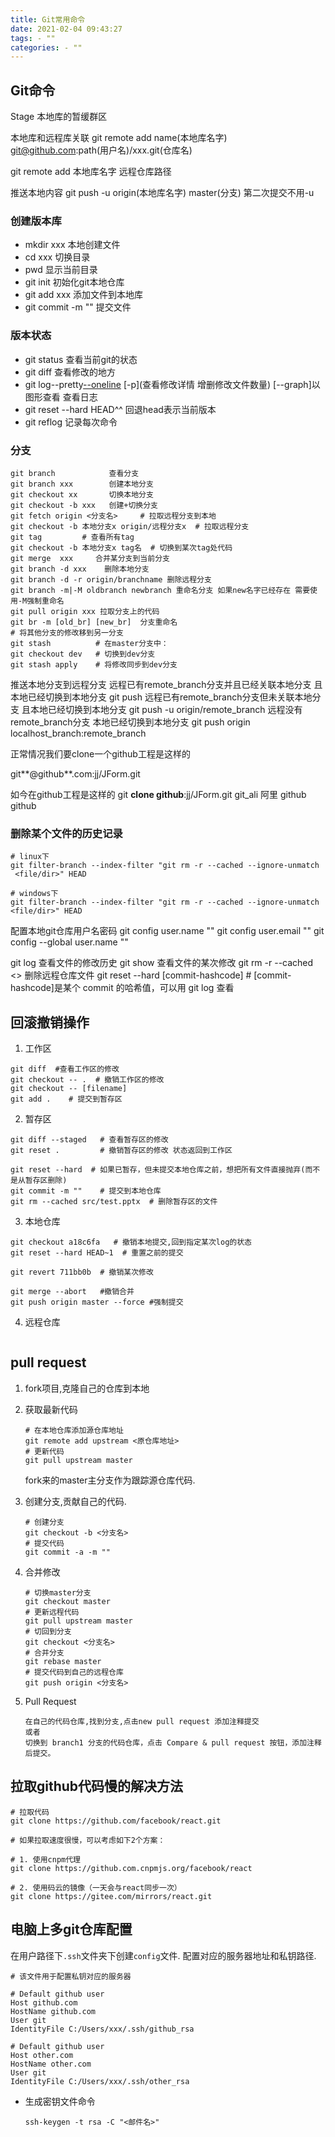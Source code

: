 ```yaml
---
title: Git常用命令
date: 2021-02-04 09:43:27
tags: - ""
categories: - ""
---
```


## Git命令

Stage  本地库的暂缓群区

本地库和远程库关联 git remote add name(本地库名字) git@github.com:path(用户名)/xxx.git(仓库名)

git remote add 本地库名字 远程仓库路径

推送本地内容    git push -u origin(本地库名字) master(分支) 第二次提交不用-u

### 创建版本库

- mkdir xxx      本地创建文件
- cd  xxx          切换目录
- pwd            显示当前目录
- git init           初始化git本地仓库
- git add xxx      添加文件到本地库
- git commit -m ""  提交文件

### 版本状态
- git status     查看当前git的状态
- git diff       查看修改的地方
- git log--pretty[--oneline](提交信息一行输出) [-p](查看修改详情 增删修改文件数量) [--graph]以图形查看    查看日志
- git reset --hard HEAD^^  回退head表示当前版本
- git reflog        记录每次命令

### 分支

``` shell
git branch            查看分支  
git branch xxx        创建本地分支
git checkout xx       切换本地分支
git checkout -b xxx   创建+切换分支
git fetch origin <分支名>     # 拉取远程分支到本地
git checkout -b 本地分支x origin/远程分支x  # 拉取远程分支
git tag         # 查看所有tag
git checkout -b 本地分支x tag名  # 切换到某次tag处代码
git merge  xxx     合并某分支到当前分支
git branch -d xxx    删除本地分支
git branch -d -r origin/branchname 删除远程分支
git branch -m|-M oldbranch newbranch 重命名分支 如果new名字已经存在 需要使用-M强制重命名
git pull origin xxx 拉取分支上的代码
git br -m [old_br] [new_br]  分支重命名
# 将其他分支的修改移到另一分支
git stash          # 在master分支中：
git checkout dev   # 切换到dev分支
git stash apply    # 将修改同步到dev分支
```

推送本地分支到远程分支
远程已有remote_branch分支并且已经关联本地分支 且本地已经切换到本地分支 git push
远程已有remote_branch分支但未关联本地分支 且本地已经切换到本地分支 git push -u origin/remote_branch
远程没有remote_branch分支 本地已经切换到本地分支 git push origin localhost_branch:remote_branch


正常情况我们要clone一个github工程是这样的

git**@github**.com:jj/JForm.git

如今在github工程是这样的
git **clone github**:jj/JForm.git
git_ali      阿里
github      github

### 删除某个文件的历史记录

```shell
# linux下
git filter-branch --index-filter "git rm -r --cached --ignore-unmatch  <file/dir>" HEAD

# windows下
git filter-branch --index-filter "git rm -r --cached --ignore-unmatch <file/dir>" HEAD
```



配置本地git仓库用户名密码
git config user.name ""
git config user.email ""
git config --global user.name ""

 

git log <filename> 查看文件的修改历史
git show <commitid> <filename> 查看文件的某次修改
git rm -r --cached <> 删除远程仓库文件
git reset --hard [commit-hashcode] # [commit-hashcode]是某个 commit 的哈希值，可以用 git log 查看


## 回滚撤销操作

1. 工作区

```shell
git diff  #查看工作区的修改
git checkout -- .  # 撤销工作区的修改
git checkout -- [filename]
git add .    # 提交到暂存区
```

2. 暂存区

```shell
git diff --staged   # 查看暂存区的修改
git reset .         # 撤销暂存区的修改 状态返回到工作区

git reset --hard  # 如果已暂存，但未提交本地仓库之前，想把所有文件直接抛弃(而不是从暂存区删除)
git commit -m ""    # 提交到本地仓库
git rm --cached src/test.pptx  # 删除暂存区的文件
```

3. 本地仓库

```shell
git checkout a18c6fa   # 撤销本地提交,回到指定某次log的状态
git reset --hard HEAD~1  # 重置之前的提交

git revert 711bb0b  # 撤销某次修改

git merge --abort   #撤销合并
git push origin master --force #强制提交
```

4. 远程仓库

```shell

```

## pull request

1. fork项目,克隆自己的仓库到本地

2. 获取最新代码

   ```shell
   # 在本地仓库添加源仓库地址
   git remote add upstream <原仓库地址>
   # 更新代码
   git pull upstream master
   
   ```

   fork来的master主分支作为跟踪源仓库代码.

3. 创建分支,贡献自己的代码.

   ```shell
   # 创建分支
   git checkout -b <分支名>
   # 提交代码
   git commit -a -m ""
   ```

4. 合并修改

   ```shell
   # 切换master分支
   git checkout master
   # 更新远程代码
   git pull upstream master
   # 切回到分支
   git checkout <分支名>
   # 合并分支
   git rebase master
   # 提交代码到自己的远程仓库
   git push origin <分支名>
   ```

5. Pull Request

   ```
   在自己的代码仓库,找到分支,点击new pull request 添加注释提交
   或者
   切换到 branch1 分支的代码仓库，点击 Compare & pull request 按钮，添加注释后提交。
   ```

   

## 拉取github代码慢的解决方法

```shell
# 拉取代码
git clone https://github.com/facebook/react.git

# 如果拉取速度很慢，可以考虑如下2个方案：

# 1. 使用cnpm代理
git clone https://github.com.cnpmjs.org/facebook/react

# 2. 使用码云的镜像（一天会与react同步一次）
git clone https://gitee.com/mirrors/react.git
```

## 电脑上多git仓库配置

在用户路径下`.ssh`文件夹下创建`config`文件. 配置对应的服务器地址和私钥路径.

```
# 该文件用于配置私钥对应的服务器

# Default github user
Host github.com
HostName github.com
User git
IdentityFile C:/Users/xxx/.ssh/github_rsa

# Default github user
Host other.com
HostName other.com
User git
IdentityFile C:/Users/xxx/.ssh/other_rsa
```

- 生成密钥文件命令
  ```shell
  ssh-keygen -t rsa -C "<邮件名>"
  ```

  
